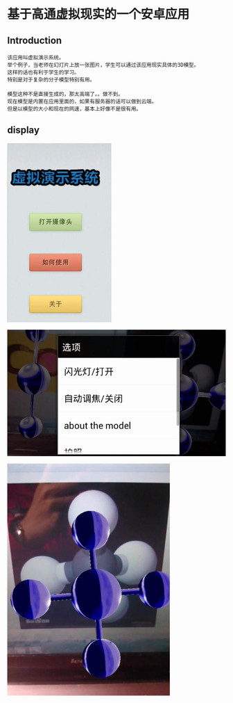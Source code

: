 基于高通虚拟现实的一个安卓应用
===


Introduction
---
    该应用叫虚拟演示系统。
    举个例子，当老师在幻灯片上放一张图片，学生可以通过该应用现实具体的3D模型。
    这样的话也有利于学生的学习。
    特别是对于复杂的分子模型特别有用。

    模型这种不是直接生成的，那太高端了。。做不到。
    现在模型是内置在应用里面的，如果有服务器的话可以做到云端。
    但是以模型的大小和现在的网速，基本上好像不是很有用。


display
---
![](https://github.com/messyidea/Virtual-demonstration-system/raw/master/2.jpg)

![](https://github.com/messyidea/Virtual-demonstration-system/raw/master/1.jpg)

![](https://github.com/messyidea/Virtual-demonstration-system/raw/master/3.jpg)


